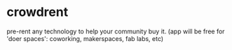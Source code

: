 # crowdrent
 pre-rent any technology to help your community buy it. (app will be free for 'doer spaces': coworking, makerspaces, fab labs, etc)
